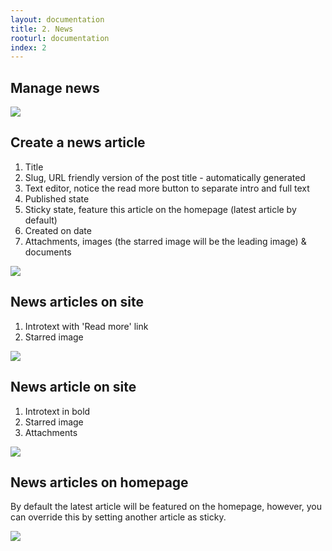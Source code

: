 ```yaml
---
layout: documentation
title: 2. News
rooturl: documentation
index: 2
---
```


## Manage news

![]({{site.url}}/images/documentation/news-admin-articles.png)

## Create a news article

1. Title
2. Slug, URL friendly version of the post title - automatically generated
3. Text editor, notice the read more button to separate intro and full text
4. Published state
5. Sticky state, feature this article on the homepage (latest article by default)
6. Created on date
7. Attachments, images (the starred image will be the leading image) & documents

![]({{site.url}}/images/documentation/news-admin-article.png)

## News articles on site

1. Introtext with 'Read more' link
2. Starred image

![]({{site.url}}/images/documentation/news-site-articles.png)

## News article on site

1. Introtext in bold
2. Starred image
3. Attachments

![]({{site.url}}/images/documentation/news-site-article.png)

## News articles on homepage

By default the latest article will be featured on the homepage, however, you can override this by setting another article as sticky.

![]({{site.url}}/images/documentation/news-site-homepage.png)